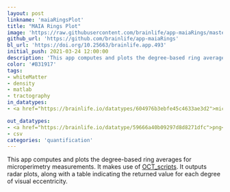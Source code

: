 ```yaml
---
layout: post
linkname: 'maiaRingsPlot'
title: "MAIA Rings Plot"
image: 'https://raw.githubusercontent.com/brainlife/app-maiaRings/master/exampleImgs/radarPlot.png'
github_url: 'https://github.com/brainlife/app-maiaRings'
bl_url: 'https://doi.org/10.25663/brainlife.app.493'
initial_push: 2021-03-24 12:00:00
description: 'This app computes and plots the degree-based ring averages for microperimetry measurements.  It makes use of <a href="https://github.com/DanNBullock/OCT_scripts/tree/master">OCT_scripts</a>'
color: '#B31917'
tags:
- whiteMatter
- density
- matlab
- tractography
in_datatypes:
- <a href="https://brainlife.io/datatypes/604976b3ebfe45c4633ae3d2">microperimetry</a>

out_datatypes:
- <a href="https://brainlife.io/datatype/59666a40b09297d8d8271dfc">png</a>
- csv
categories: 'quantification'
---
```


This app computes and plots the degree-based ring averages for microperimetry measurements.  It makes use of <a href="https://github.com/DanNBullock/OCT_scripts/tree/master">OCT_scripts</a>.  It outputs radar plots, along with a table indicating the returned value for each degree of visual eccentricity.